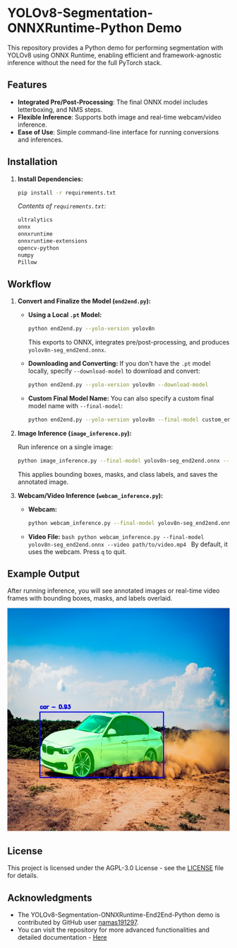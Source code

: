 # YOLOv8-Segmentation-ONNXRuntime-Python Demo

This repository provides a Python demo for performing segmentation with YOLOv8 using ONNX Runtime, enabling efficient and framework-agnostic inference without the need for the full PyTorch stack.

## Features

- **Integrated Pre/Post-Processing**: The final ONNX model includes letterboxing, and NMS steps.
- **Flexible Inference**: Supports both image and real-time webcam/video inference.
- **Ease of Use**: Simple command-line interface for running conversions and inferences.

## Installation

1. **Install Dependencies:**

   ```bash
   pip install -r requirements.txt
   ```

   _Contents of `requirements.txt`:_

   ```
   ultralytics
   onnx
   onnxruntime
   onnxruntime-extensions
   opencv-python
   numpy
   Pillow
   ```

## Workflow

1. **Convert and Finalize the Model (`end2end.py`):**

   - **Using a Local `.pt` Model:**

     ```bash
     python end2end.py --yolo-version yolov8n
     ```

     This exports to ONNX, integrates pre/post-processing, and produces `yolov8n-seg_end2end.onnx`.

   - **Downloading and Converting:**
     If you don't have the `.pt` model locally, specify `--download-model` to download and convert:

     ```bash
     python end2end.py --yolo-version yolov8n --download-model
     ```

   - **Custom Final Model Name:**
     You can also specify a custom final model name with `--final-model`:
     ```bash
     python end2end.py --yolo-version yolov8n --final-model custom_end2end.onnx
     ```

2. **Image Inference (`image_inference.py`):**

   Run inference on a single image:

   ```bash
   python image_inference.py --final-model yolov8n-seg_end2end.onnx --input-image car.jpg --output-image output.jpg
   ```

   This applies bounding boxes, masks, and class labels, and saves the annotated image.

3. **Webcam/Video Inference (`webcam_inference.py`):**

   - **Webcam:**
     ```bash
     python webcam_inference.py --final-model yolov8n-seg_end2end.onnx
     ```
   - **Video File:**
     `bash
    python webcam_inference.py --final-model yolov8n-seg_end2end.onnx --video path/to/video.mp4
    `
     By default, it uses the webcam. Press `q` to quit.

## Example Output

After running inference, you will see annotated images or real-time video frames with bounding boxes, masks, and labels overlaid.

![ExampleOutput](assets/output.jpg)

## License

This project is licensed under the AGPL-3.0 License - see the [LICENSE](LICENSE) file for details.

## Acknowledgments

- The YOLOv8-Segmentation-ONNXRuntime-End2End-Python demo is contributed by GitHub user [namas191297](https://github.com/namas191297).
- You can visit the repository for more advanced functionalities and detailed documentation - [Here](https://github.com/namas191297/yolov8-segmentation-end2end-onnxruntime)

